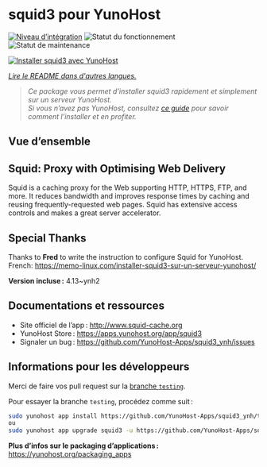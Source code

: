 <!--
Nota bene : ce README est automatiquement généré par <https://github.com/YunoHost/apps/tree/master/tools/readme_generator>
Il NE doit PAS être modifié à la main.
-->

# squid3 pour YunoHost

[![Niveau d’intégration](https://dash.yunohost.org/integration/squid3.svg)](https://dash.yunohost.org/appci/app/squid3) ![Statut du fonctionnement](https://ci-apps.yunohost.org/ci/badges/squid3.status.svg) ![Statut de maintenance](https://ci-apps.yunohost.org/ci/badges/squid3.maintain.svg)

[![Installer squid3 avec YunoHost](https://install-app.yunohost.org/install-with-yunohost.svg)](https://install-app.yunohost.org/?app=squid3)

*[Lire le README dans d'autres langues.](./ALL_README.md)*

> *Ce package vous permet d’installer squid3 rapidement et simplement sur un serveur YunoHost.*  
> *Si vous n’avez pas YunoHost, consultez [ce guide](https://yunohost.org/install) pour savoir comment l’installer et en profiter.*

## Vue d’ensemble

## Squid: Proxy with Optimising Web Delivery

Squid is a caching proxy for the Web supporting HTTP, HTTPS, FTP, and more. It reduces bandwidth and improves response times by caching and reusing frequently-requested web pages. Squid has extensive access controls and makes a great server accelerator.

## Special Thanks

Thanks to **Fred** to write the instruction to configure Squid for YunoHost. French: <https://memo-linux.com/installer-squid3-sur-un-serveur-yunohost/>


**Version incluse :** 4.13~ynh2
## Documentations et ressources

- Site officiel de l’app : <http://www.squid-cache.org>
- YunoHost Store : <https://apps.yunohost.org/app/squid3>
- Signaler un bug : <https://github.com/YunoHost-Apps/squid3_ynh/issues>

## Informations pour les développeurs

Merci de faire vos pull request sur la [branche `testing`](https://github.com/YunoHost-Apps/squid3_ynh/tree/testing).

Pour essayer la branche `testing`, procédez comme suit :

```bash
sudo yunohost app install https://github.com/YunoHost-Apps/squid3_ynh/tree/testing --debug
ou
sudo yunohost app upgrade squid3 -u https://github.com/YunoHost-Apps/squid3_ynh/tree/testing --debug
```

**Plus d’infos sur le packaging d’applications :** <https://yunohost.org/packaging_apps>

